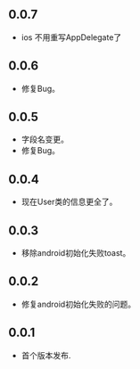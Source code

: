## 0.0.7
* ios 不用重写AppDelegate了

## 0.0.6
* 修复Bug。

## 0.0.5
* 字段名变更。
* 修复Bug。

## 0.0.4
* 现在User类的信息更全了。

## 0.0.3
* 移除android初始化失败toast。

## 0.0.2
* 修复android初始化失败的问题。

## 0.0.1

* 首个版本发布.
